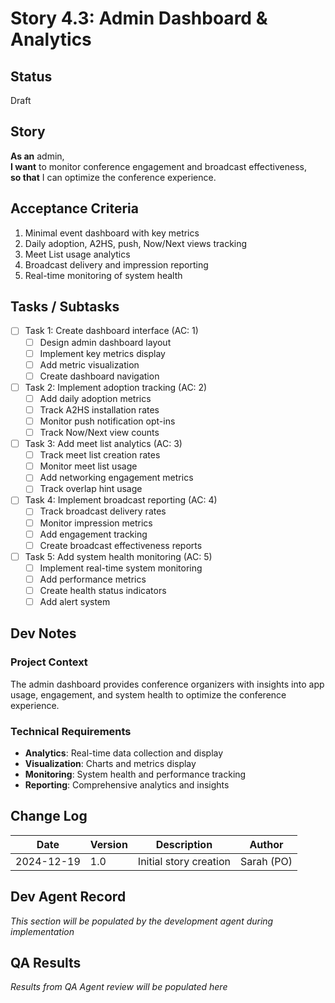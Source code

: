 # Story 4.3: Admin Dashboard & Analytics

## Status
Draft

## Story
**As an** admin,  
**I want** to monitor conference engagement and broadcast effectiveness,  
**so that** I can optimize the conference experience.

## Acceptance Criteria
1. Minimal event dashboard with key metrics
2. Daily adoption, A2HS, push, Now/Next views tracking
3. Meet List usage analytics
4. Broadcast delivery and impression reporting
5. Real-time monitoring of system health

## Tasks / Subtasks
- [ ] Task 1: Create dashboard interface (AC: 1)
  - [ ] Design admin dashboard layout
  - [ ] Implement key metrics display
  - [ ] Add metric visualization
  - [ ] Create dashboard navigation
- [ ] Task 2: Implement adoption tracking (AC: 2)
  - [ ] Add daily adoption metrics
  - [ ] Track A2HS installation rates
  - [ ] Monitor push notification opt-ins
  - [ ] Track Now/Next view counts
- [ ] Task 3: Add meet list analytics (AC: 3)
  - [ ] Track meet list creation rates
  - [ ] Monitor meet list usage
  - [ ] Add networking engagement metrics
  - [ ] Track overlap hint usage
- [ ] Task 4: Implement broadcast reporting (AC: 4)
  - [ ] Track broadcast delivery rates
  - [ ] Monitor impression metrics
  - [ ] Add engagement tracking
  - [ ] Create broadcast effectiveness reports
- [ ] Task 5: Add system health monitoring (AC: 5)
  - [ ] Implement real-time system monitoring
  - [ ] Add performance metrics
  - [ ] Create health status indicators
  - [ ] Add alert system

## Dev Notes
### Project Context
The admin dashboard provides conference organizers with insights into app usage, engagement, and system health to optimize the conference experience.

### Technical Requirements
- **Analytics**: Real-time data collection and display
- **Visualization**: Charts and metrics display
- **Monitoring**: System health and performance tracking
- **Reporting**: Comprehensive analytics and insights

## Change Log
| Date | Version | Description | Author |
|------|---------|-------------|---------|
| 2024-12-19 | 1.0 | Initial story creation | Sarah (PO) |

## Dev Agent Record
*This section will be populated by the development agent during implementation*

## QA Results
*Results from QA Agent review will be populated here*
